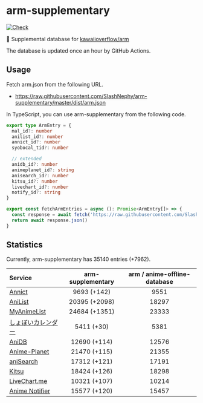 # arm-supplementary

[![Check](https://github.com/SlashNephy/arm-supplementary/actions/workflows/check-node.yml/badge.svg)](https://github.com/SlashNephy/arm-supplementary/actions/workflows/check-node.yml)

💊 Supplemental database for [kawaiioverflow/arm](https://github.com/kawaiioverflow/arm)

The database is updated once an hour by GitHub Actions.

## Usage

Fetch arm.json from the following URL.

- https://raw.githubusercontent.com/SlashNephy/arm-supplementary/master/dist/arm.json

In TypeScript, you can use arm-supplementary from the following code.

```TypeScript
export type ArmEntry = {
  mal_id?: number
  anilist_id?: number
  annict_id?: number
  syobocal_tid?: number

  // extended
  anidb_id?: number
  animeplanet_id?: string
  anisearch_id?: number
  kitsu_id?: number
  livechart_id?: number
  notify_id?: string
}

export const fetchArmEntries = async (): Promise<ArmEntry[]> => {
  const response = await fetch('https://raw.githubusercontent.com/SlashNephy/arm-supplementary/master/dist/arm.json')
  return await response.json()
}
```

## Statistics

Currently, arm-supplementary has 35140 entries (+7962).

| Service                                     | arm-supplementary | arm / anime-offline-database |
| :------------------------------------------ | :---------------: | :--------------------------: |
| [Annict](https://annict.com)                |    9693 (+142)    |             9551             |
| [AniList](https://anilist.co)               |   20395 (+2098)   |            18297             |
| [MyAnimeList](https://myanimelist.net)      |   24684 (+1351)   |            23333             |
| [しょぼいカレンダー](https://cal.syoboi.jp) |    5411 (+30)     |             5381             |
| [AniDB](https://anidb.net)                  |   12690 (+114)    |            12576             |
| [Anime-Planet](https://anime-planet.com)    |   21470 (+115)    |            21355             |
| [aniSearch](https://anisearch.com)          |   17312 (+121)    |            17191             |
| [Kitsu](https://kitsu.io)                   |   18424 (+126)    |            18298             |
| [LiveChart.me](https://livechart.me)        |   10321 (+107)    |            10214             |
| [Anime Notifier](https://notify.moe)        |   15577 (+120)    |            15457             |
